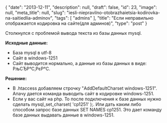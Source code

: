 {
    "date": "2013-12-11",
    "description": null,
    "draft": false,
    "id": 23,
    "image": null,
    "meta_title": null,
    "slug": "iesli-niepravilno-otobrazhaietsia-kodirovka-na-saitiedlia-adminov",
    "tags": [
        "admins"
    ],
    "title": "Если неправильно отображается кодировка на сайте(для админов)",
    "type": "post"
}


Столкнулся с проблемой вывода текста из базы данных mysql.

**Исходные данные:**

* База mysql в utf-8
* Сайт в windows-1251
* Сайт выводится нормально, а данные из базы данных в виде: РљСЂР°С‚РєР°С.

**Решение:**

* В .htaccess добавляем строчку "AddDefaultCharset windows-1251". Апачу дается команда выводить сайт в кодировке windows-1251.
* Если у вас сайт на php. То после подключения к базе данных нужно сделать mysql_set_charset( 'cp1251' );. Или дать каким либо способом запрос базе данных SET NAMES cp1251. Это дает команду базе данных выдавать данные в windows-1251.

